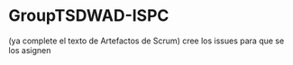 # GroupTSDWAD-ISPC

\(ya complete el texto de Artefactos de Scrum)
cree los issues para que se los asignen

